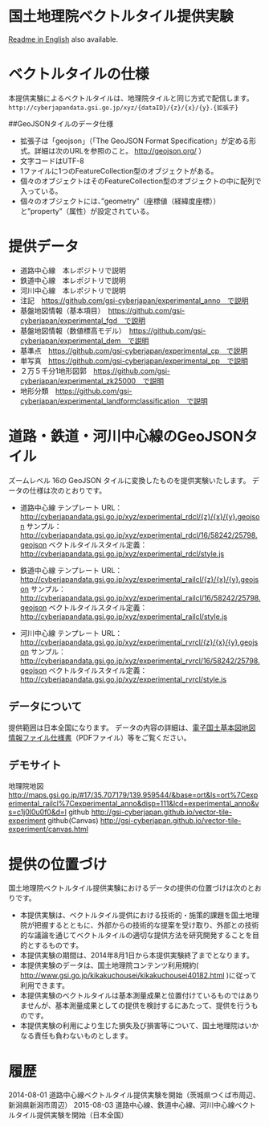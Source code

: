 国土地理院ベクトルタイル提供実験
======================
[Readme in English](README_en.md) also available.

# ベクトルタイルの仕様
本提供実験によるベクトルタイルは、地理院タイルと同じ方式で配信します。
`http://cyberjapandata.gsi.go.jp/xyz/{dataID}/{z}/{x}/{y}.{拡張子}`

##GeoJSONタイルのデータ仕様
- 拡張子は「geojson」（「The GeoJSON Format Specification」が定める形式。詳細は次のURLを参照のこと。 http://geojson.org/ ）
- 文字コードはUTF-8
- 1ファイルに1つのFeatureCollection型のオブジェクトがある。
- 個々のオブジェクトはそのFeatureCollection型のオブジェクトの中に配列で入っている。
- 個々のオブジェクトには、”geometry”（座標値（経緯度座標））と”property”（属性）が設定されている。


# 提供データ
- 道路中心線　本レポジトリで説明
- 鉄道中心線　本レポジトリで説明
- 河川中心線　本レポジトリで説明
- 注記　https://github.com/gsi-cyberjapan/experimental_anno　で説明
- 基盤地図情報（基本項目）　https://github.com/gsi-cyberjapan/experimental_fgd　で説明
- 基盤地図情報（数値標高モデル）　https://github.com/gsi-cyberjapan/experimental_dem　で説明
- 基準点　https://github.com/gsi-cyberjapan/experimental_cp　で説明
- 単写真　https://github.com/gsi-cyberjapan/experimental_pp　で説明
- ２万５千分1地形図郭　https://github.com/gsi-cyberjapan/experimental_zk25000　で説明
- 地形分類　https://github.com/gsi-cyberjapan/experimental_landformclassification　で説明


# 道路・鉄道・河川中心線のGeoJSONタイル
ズームレベル 16の GeoJSON タイルに変換したものを提供実験いたします。
データの仕様は次のとおりです。

- 道路中心線
テンプレート URL：　http://cyberjapandata.gsi.go.jp/xyz/experimental_rdcl/{z}/{x}/{y}.geojson
サンプル：　http://cyberjapandata.gsi.go.jp/xyz/experimental_rdcl/16/58242/25798.geojson
ベクトルタイルスタイル定義：　http://cyberjapandata.gsi.go.jp/xyz/experimental_rdcl/style.js

- 鉄道中心線
テンプレート URL：　http://cyberjapandata.gsi.go.jp/xyz/experimental_railcl/{z}/{x}/{y}.geojson
サンプル：　http://cyberjapandata.gsi.go.jp/xyz/experimental_railcl/16/58242/25798.geojson
ベクトルタイルスタイル定義：　http://cyberjapandata.gsi.go.jp/xyz/experimental_railcl/style.js

- 河川中心線
テンプレート URL：　http://cyberjapandata.gsi.go.jp/xyz/experimental_rvrcl/{z}/{x}/{y}.geojson
サンプル：　http://cyberjapandata.gsi.go.jp/xyz/experimental_rvrcl/16/58242/25798.geojson
ベクトルタイルスタイル定義：　http://cyberjapandata.gsi.go.jp/xyz/experimental_rvrcl/style.js

## データについて
提供範囲は日本全国になります。
データの内容の詳細は、[電子国土基本図地図情報ファイル仕様書](http://www.gsi.go.jp/common/000093949.pdf)（PDFファイル）等をご覧ください。

## デモサイト
地理院地図
http://maps.gsi.go.jp/#17/35.707179/139.959544/&base=ort&ls=ort%7Cexperimental_railcl%7Cexperimental_anno&disp=111&lcd=experimental_anno&vs=c1j0l0u0f0&d=l
github
http://gsi-cyberjapan.github.io/vector-tile-experiment
github(Canvas)
http://gsi-cyberjapan.github.io/vector-tile-experiment/canvas.html


# 提供の位置づけ
国土地理院ベクトルタイル提供実験におけるデータの提供の位置づけは次のとおりです。
- 本提供実験は、ベクトルタイル提供における技術的・施策的課題を国土地理院が把握するとともに、外部からの技術的な提案を受け取り、外部との技術的な議論を通じてベクトルタイルの適切な提供方法を研究開発することを目的とするものです。
- 本提供実験の期間は、2014年8月1日から本提供実験終了までとなります。
- 本提供実験のデータは、国土地理院コンテンツ利用規約( http://www.gsi.go.jp/kikakuchousei/kikakuchousei40182.html )に従って利用できます。
- 本提供実験のベクトルタイルは基本測量成果と位置付けているものではありませんが、基本測量成果としての提供を検討するにあたって、提供を行うものです。
- 本提供実験の利用により生じた損失及び損害等について、国土地理院はいかなる責任も負わないものとします。


# 履歴
2014-08-01 道路中心線ベクトルタイル提供実験を開始（茨城県つくば市周辺、新潟県新潟市周辺）
2015-08-03 道路中心線、鉄道中心線、河川中心線ベクトルタイル提供実験を開始（日本全国）
